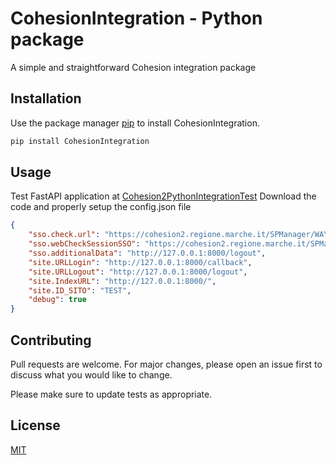 # CohesionIntegration - Python package

A simple and straightforward Cohesion integration package

## Installation

Use the package manager [pip](https://pip.pypa.io/en/stable/) to install CohesionIntegration.

```bash
pip install CohesionIntegration
```

## Usage

Test FastAPI application at [Cohesion2PythonIntegrationTest](https://github.com/regione-marche/Cohesion2PythonIntegrationTest)
Download the code and properly setup the config.json file 


```json
{
    "sso.check.url": "https://cohesion2.regione.marche.it/SPManager/WAYF.aspx",
    "sso.webCheckSessionSSO": "https://cohesion2.regione.marche.it/SPManager/webCheckSessionSSO.aspx",
    "sso.additionalData": "http://127.0.0.1:8000/logout",
    "site.URLLogin": "http://127.0.0.1:8000/callback",
    "site.URLLogout": "http://127.0.0.1:8000/logout",
    "site.IndexURL": "http://127.0.0.1:8000/",
    "site.ID_SITO": "TEST",
    "debug": true
}
```

## Contributing
Pull requests are welcome. For major changes, please open an issue first to discuss what you would like to change.

Please make sure to update tests as appropriate.

## License
[MIT](https://choosealicense.com/licenses/mit/)